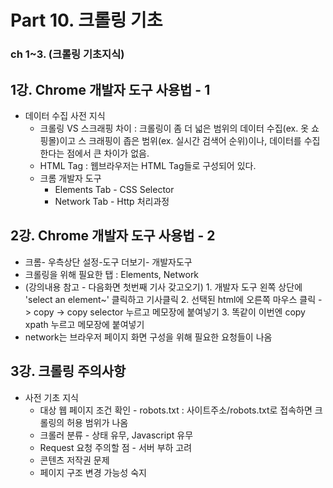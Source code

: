 # Part 10. 크롤링 기초
### ch 1~3. (크롤링 기초지식)

## 1강. Chrome 개발자 도구 사용법 - 1

- 데이터 수집 사전 지식
	- 크롤링 VS 스크래핑 차이 : 크롤링이 좀 더 넓은 범위의 데이터 수집(ex. 옷 쇼핑몰)이고 스		크래핑이 좁은 범위(ex. 실시간 검색어 순위)이나, 데이터를 수집한다는 점에서 큰 차이가 없음.
	- HTML Tag : 웹브라우저는 HTML Tag들로 구성되어 있다.
	- 크롬 개발자 도구
		- Elements Tab - CSS Selector
		- Network Tab - Http 처리과정

## 2강. Chrome 개발자 도구 사용법 - 2

- 크롬- 우측상단 설정-도구 더보기- 개발자도구
- 크롤링을 위해 필요한 탭 : Elements, Network
- (강의내용 참고 - 다음화면 첫번째 기사 갖고오기)
		1. 개발자 도구 왼쪽 상단에 'select an element~' 클릭하고 기사클릭
		2. 선택된 html에 오른쪽 마우스 클릭 -> copy -> copy selector 누르고 메모장에 붙여넣기
		3. 똑같이 이번엔 copy xpath 누르고  메모장에 붙여넣기
- network는 브라우저 페이지 화면 구성을 위해 필요한 요청들이 나옴

## 3강. 크롤링 주의사항
- 사전 기초 지식
	- 대상 웹 페이지 조건 확인 - robots.txt : 사이트주소/robots.txt로 접속하면 크롤링의 허용 범위가 나옴
	- 크롤러 분류 - 상태 유무, Javascript 유무
	- Request 요청 주의할 점 - 서버 부하 고려
	- 콘텐츠 저작권 문제
	- 페이지 구조 변경 가능성 숙지
<!--stackedit_data:
eyJoaXN0b3J5IjpbLTE4OTA4NTI3NDRdfQ==
-->